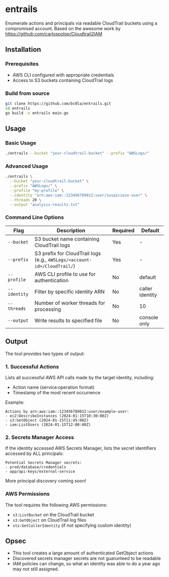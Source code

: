 # entrails

Enumerate actions and principals via readable CloudTrail buckets using a compromised account. Based on the awesome work by https://github.com/carlospolop/Cloudtrail2IAM


## Installation

### Prerequisites

- AWS CLI configured with appropriate credentials
- Access to S3 buckets containing CloudTrail logs

### Build from source

```bash
git clone https://github.com/bc0la/entrails.git
cd entrails
go build -o entrails main.go
```

## Usage

### Basic Usage

```bash
./entrails --bucket "your-cloudtrail-bucket" --prefix "AWSLogs/"
```

### Advanced Usage

```bash
./entrails \
  --bucket "your-cloudtrail-bucket" \
  --prefix "AWSLogs/" \
  --profile "my-profile" \
  --identity "arn:aws:iam::123456789012:user/suspicious-user" \
  --threads 20 \
  --output "analysis-results.txt"
```

### Command Line Options

| Flag | Description | Required | Default |
|------|-------------|----------|---------|
| `--bucket` | S3 bucket name containing CloudTrail logs | Yes | - |
| `--prefix` | S3 prefix for CloudTrail logs (e.g., `AWSLogs/<account-id>/CloudTrail/`) | Yes | - |
| `--profile` | AWS CLI profile to use for authentication | No | default |
| `--identity` | Filter by specific identity ARN | No | caller identity |
| `--threads` | Number of worker threads for processing | No | 10 |
| `--output` | Write results to specified file | No | console only |

## Output

The tool provides two types of output:

### 1. Successful Actions
Lists all successful AWS API calls made by the target identity, including:
- Action name (service:operation format)
- Timestamp of the most recent occurrence

Example:
```
Actions by arn:aws:iam::123456789012:user/example-user:
- ec2:DescribeInstances (2024-01-15T10:30:00Z)
- s3:GetObject (2024-01-15T11:45:00Z)
- iam:ListUsers (2024-01-15T12:00:00Z)
```

### 2. Secrets Manager Access
If the identity accessed AWS Secrets Manager, lists the secret identifiers accessed by ALL principals:
```
Potential Secrets Manager secrets:
- prod/database/credentials
- app/api-keys/external-service
```

More principal discovery coming soon!

### AWS Permissions
The tool requires the following AWS permissions:
- `s3:ListBucket` on the CloudTrail bucket
- `s3:GetObject` on CloudTrail log files
- `sts:GetCallerIdentity` (if not specifying custom identity)



## Opsec

- This tool creates a large amount of authenticated GetObject actions
- Discovered secrets manager secrets are not guarunteed to be readable
- IAM policies can change, so what an identity was able to do a year ago may not still assigned.
